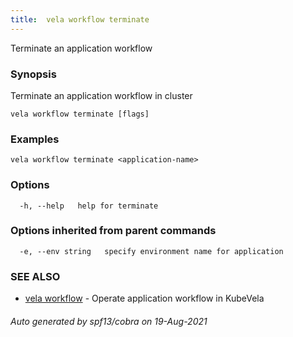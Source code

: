 ```yaml
---
title:  vela workflow terminate
---
```


Terminate an application workflow

### Synopsis

Terminate an application workflow in cluster

```
vela workflow terminate [flags]
```

### Examples

```
vela workflow terminate <application-name>
```

### Options

```
  -h, --help   help for terminate
```

### Options inherited from parent commands

```
  -e, --env string   specify environment name for application
```

### SEE ALSO

* [vela workflow](vela_workflow)	 - Operate application workflow in KubeVela

###### Auto generated by spf13/cobra on 19-Aug-2021
